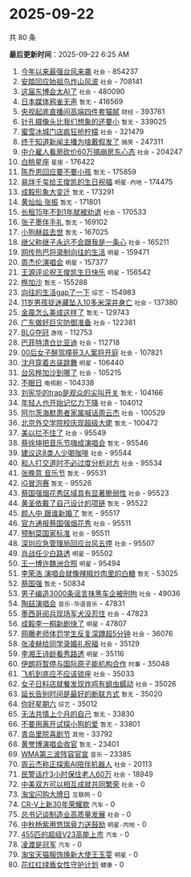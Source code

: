 # 2025-09-22

共 80 条


<!-- BEGIN -->

**最后更新时间**：2025-09-22 6:25 AM
1. [今年以来最强台风来袭](https://m.weibo.cn/search?containerid=100103type%3D1%26t%3D10%26q%3D%23%E4%BB%8A%E5%B9%B4%E4%BB%A5%E6%9D%A5%E6%9C%80%E5%BC%BA%E5%8F%B0%E9%A3%8E%E6%9D%A5%E8%A2%AD%23&stream_entry_id=31&isnewpage=1&extparam=seat%3D1%26dgr%3D0%26stream_entry_id%3D31%26pos%3D0%26band_rank%3D1%26flag%3D0%26filter_type%3Drealtimehot%26c_type%3D31%26realpos%3D1%26cate%3D5001%26lcate%3D5001%26q%3D%2523%25E4%25BB%258A%25E5%25B9%25B4%25E4%25BB%25A5%25E6%259D%25A5%25E6%259C%2580%25E5%25BC%25BA%25E5%258F%25B0%25E9%25A3%258E%25E6%259D%25A5%25E8%25A2%25AD%2523%26display_time%3D1758472251%26pre_seqid%3D175847225176302347264148) `社会` - 854237
2. [安踏回应始祖鸟炸山风波](https://m.weibo.cn/search?containerid=100103type%3D1%26t%3D10%26q%3D%23%E5%AE%89%E8%B8%8F%E5%9B%9E%E5%BA%94%E5%A7%8B%E7%A5%96%E9%B8%9F%E7%82%B8%E5%B1%B1%E9%A3%8E%E6%B3%A2%23&stream_entry_id=31&isnewpage=1&extparam=seat%3D1%26dgr%3D0%26stream_entry_id%3D31%26pos%3D1%26band_rank%3D2%26flag%3D2%26filter_type%3Drealtimehot%26c_type%3D31%26realpos%3D2%26cate%3D5001%26lcate%3D5001%26q%3D%2523%25E5%25AE%2589%25E8%25B8%258F%25E5%259B%259E%25E5%25BA%2594%25E5%25A7%258B%25E7%25A5%2596%25E9%25B8%259F%25E7%2582%25B8%25E5%25B1%25B1%25E9%25A3%258E%25E6%25B3%25A2%2523%26display_time%3D1758472251%26pre_seqid%3D175847225176302347264148) `社会` - 708141
3. [这届东博会太AI了](https://m.weibo.cn/search?containerid=100103type%3D1%26t%3D10%26q%3D%23%E8%BF%99%E5%B1%8A%E4%B8%9C%E5%8D%9A%E4%BC%9A%E5%A4%AAAI%E4%BA%86%23&stream_entry_id=31&isnewpage=1&extparam=seat%3D1%26dgr%3D0%26stream_entry_id%3D31%26pos%3D2%26band_rank%3D3%26flag%3D0%26filter_type%3Drealtimehot%26c_type%3D31%26realpos%3D3%26cate%3D5001%26lcate%3D5001%26q%3D%2523%25E8%25BF%2599%25E5%25B1%258A%25E4%25B8%259C%25E5%258D%259A%25E4%25BC%259A%25E5%25A4%25AAAI%25E4%25BA%2586%2523%26display_time%3D1758472251%26pre_seqid%3D175847225176302347264148) `社会` - 480090
4. [日本媒体鸦雀无声](https://m.weibo.cn/search?containerid=100103type%3D1%26t%3D10%26q%3D%E6%97%A5%E6%9C%AC%E5%AA%92%E4%BD%93%E9%B8%A6%E9%9B%80%E6%97%A0%E5%A3%B0&stream_entry_id=31&isnewpage=1&extparam=seat%3D1%26dgr%3D0%26stream_entry_id%3D31%26pos%3D4%26band_rank%3D4%26flag%3D0%26filter_type%3Drealtimehot%26c_type%3D31%26realpos%3D4%26cate%3D5001%26lcate%3D5001%26q%3D%25E6%2597%25A5%25E6%259C%25AC%25E5%25AA%2592%25E4%25BD%2593%25E9%25B8%25A6%25E9%259B%2580%25E6%2597%25A0%25E5%25A3%25B0%26display_time%3D1758472251%26pre_seqid%3D175847225176302347264148) `暂无` - 416569
5. [央视起底直播间高端四件套猫腻](https://m.weibo.cn/search?containerid=100103type%3D1%26t%3D10%26q%3D%23%E5%A4%AE%E8%A7%86%E8%B5%B7%E5%BA%95%E7%9B%B4%E6%92%AD%E9%97%B4%E9%AB%98%E7%AB%AF%E5%9B%9B%E4%BB%B6%E5%A5%97%E7%8C%AB%E8%85%BB%23&stream_entry_id=31&isnewpage=1&extparam=seat%3D1%26dgr%3D0%26stream_entry_id%3D31%26pos%3D5%26band_rank%3D5%26flag%3D1%26filter_type%3Drealtimehot%26c_type%3D31%26realpos%3D5%26cate%3D5001%26lcate%3D5001%26q%3D%2523%25E5%25A4%25AE%25E8%25A7%2586%25E8%25B5%25B7%25E5%25BA%2595%25E7%259B%25B4%25E6%2592%25AD%25E9%2597%25B4%25E9%25AB%2598%25E7%25AB%25AF%25E5%259B%259B%25E4%25BB%25B6%25E5%25A5%2597%25E7%258C%25AB%25E8%2585%25BB%2523%26display_time%3D1758472251%26pre_seqid%3D175847225176302347264148) `财经` - 393761
6. [针孔摄像头比我们想象的还要小](https://m.weibo.cn/search?containerid=100103type%3D1%26t%3D10%26q%3D%E9%92%88%E5%AD%94%E6%91%84%E5%83%8F%E5%A4%B4%E6%AF%94%E6%88%91%E4%BB%AC%E6%83%B3%E8%B1%A1%E7%9A%84%E8%BF%98%E8%A6%81%E5%B0%8F&stream_entry_id=31&isnewpage=1&extparam=seat%3D1%26dgr%3D0%26stream_entry_id%3D31%26pos%3D6%26band_rank%3D6%26flag%3D0%26filter_type%3Drealtimehot%26c_type%3D31%26realpos%3D6%26cate%3D5001%26lcate%3D5001%26q%3D%25E9%2592%2588%25E5%25AD%2594%25E6%2591%2584%25E5%2583%258F%25E5%25A4%25B4%25E6%25AF%2594%25E6%2588%2591%25E4%25BB%25AC%25E6%2583%25B3%25E8%25B1%25A1%25E7%259A%2584%25E8%25BF%2598%25E8%25A6%2581%25E5%25B0%258F%26display_time%3D1758472251%26pre_seqid%3D175847225176302347264148) `暂无` - 339025
7. [蜜雪冰城门店疯狂抢柠檬](https://m.weibo.cn/search?containerid=100103type%3D1%26t%3D10%26q%3D%23%E8%9C%9C%E9%9B%AA%E5%86%B0%E5%9F%8E%E9%97%A8%E5%BA%97%E7%96%AF%E7%8B%82%E6%8A%A2%E6%9F%A0%E6%AA%AC%23&stream_entry_id=31&isnewpage=1&extparam=seat%3D1%26dgr%3D0%26stream_entry_id%3D31%26pos%3D17%26band_rank%3D16%26flag%3D1%26filter_type%3Drealtimehot%26c_type%3D31%26realpos%3D16%26cate%3D5001%26lcate%3D5001%26q%3D%2523%25E8%259C%259C%25E9%259B%25AA%25E5%2586%25B0%25E5%259F%258E%25E9%2597%25A8%25E5%25BA%2597%25E7%2596%25AF%25E7%258B%2582%25E6%258A%25A2%25E6%259F%25A0%25E6%25AA%25AC%2523%26display_time%3D1758472251%26pre_seqid%3D175847225176302347264148) `社会` - 321479
8. [终于知道新闻主播为啥戴假发了](https://m.weibo.cn/search?containerid=100103type%3D1%26t%3D10%26q%3D%E7%BB%88%E4%BA%8E%E7%9F%A5%E9%81%93%E6%96%B0%E9%97%BB%E4%B8%BB%E6%92%AD%E4%B8%BA%E5%95%A5%E6%88%B4%E5%81%87%E5%8F%91%E4%BA%86&stream_entry_id=31&isnewpage=1&extparam=seat%3D1%26dgr%3D0%26stream_entry_id%3D31%26pos%3D8%26band_rank%3D7%26flag%3D0%26filter_type%3Drealtimehot%26c_type%3D31%26realpos%3D7%26cate%3D5001%26lcate%3D5001%26q%3D%25E7%25BB%2588%25E4%25BA%258E%25E7%259F%25A5%25E9%2581%2593%25E6%2596%25B0%25E9%2597%25BB%25E4%25B8%25BB%25E6%2592%25AD%25E4%25B8%25BA%25E5%2595%25A5%25E6%2588%25B4%25E5%2581%2587%25E5%258F%2591%25E4%25BA%2586%26display_time%3D1758472251%26pre_seqid%3D175847225176302347264148) `搞笑` - 247311
9. [中介雇人看房砍价60万搞崩房东心态](https://m.weibo.cn/search?containerid=100103type%3D1%26t%3D10%26q%3D%23%E4%B8%AD%E4%BB%8B%E9%9B%87%E4%BA%BA%E7%9C%8B%E6%88%BF%E7%A0%8D%E4%BB%B760%E4%B8%87%E6%90%9E%E5%B4%A9%E6%88%BF%E4%B8%9C%E5%BF%83%E6%80%81%23&stream_entry_id=31&isnewpage=1&extparam=seat%3D1%26dgr%3D0%26stream_entry_id%3D31%26pos%3D9%26band_rank%3D8%26flag%3D1%26filter_type%3Drealtimehot%26c_type%3D31%26realpos%3D8%26cate%3D5001%26lcate%3D5001%26q%3D%2523%25E4%25B8%25AD%25E4%25BB%258B%25E9%259B%2587%25E4%25BA%25BA%25E7%259C%258B%25E6%2588%25BF%25E7%25A0%258D%25E4%25BB%25B760%25E4%25B8%2587%25E6%2590%259E%25E5%25B4%25A9%25E6%2588%25BF%25E4%25B8%259C%25E5%25BF%2583%25E6%2580%2581%2523%26display_time%3D1758472251%26pre_seqid%3D175847225176302347264148) `社会` - 204247
10. [白桃星座](https://m.weibo.cn/search?containerid=100103type%3D1%26t%3D10%26q%3D%23%E7%99%BD%E6%A1%83%E6%98%9F%E5%BA%A7%23&stream_entry_id=31&isnewpage=1&extparam=seat%3D1%26dgr%3D0%26stream_entry_id%3D31%26pos%3D10%26band_rank%3D9%26flag%3D1%26filter_type%3Drealtimehot%26c_type%3D31%26realpos%3D9%26cate%3D5001%26lcate%3D5001%26q%3D%2523%25E7%2599%25BD%25E6%25A1%2583%25E6%2598%259F%25E5%25BA%25A7%2523%26display_time%3D1758472251%26pre_seqid%3D175847225176302347264148) `星座` - 176422
11. [陈乔恩回应要不要小孩](https://m.weibo.cn/search?containerid=100103type%3D1%26t%3D10%26q%3D%E9%99%88%E4%B9%94%E6%81%A9%E5%9B%9E%E5%BA%94%E8%A6%81%E4%B8%8D%E8%A6%81%E5%B0%8F%E5%AD%A9&stream_entry_id=31&isnewpage=1&extparam=seat%3D1%26dgr%3D0%26stream_entry_id%3D31%26pos%3D11%26band_rank%3D10%26flag%3D0%26filter_type%3Drealtimehot%26c_type%3D31%26realpos%3D10%26cate%3D5001%26lcate%3D5001%26q%3D%25E9%2599%2588%25E4%25B9%2594%25E6%2581%25A9%25E5%259B%259E%25E5%25BA%2594%25E8%25A6%2581%25E4%25B8%258D%25E8%25A6%2581%25E5%25B0%258F%25E5%25AD%25A9%26display_time%3D1758472251%26pre_seqid%3D175847225176302347264148) `暂无` - 175859
12. [易烊千玺给王俊凯的生日祝福](https://m.weibo.cn/search?containerid=100103type%3D1%26t%3D10%26q%3D%23%E6%98%93%E7%83%8A%E5%8D%83%E7%8E%BA%E7%BB%99%E7%8E%8B%E4%BF%8A%E5%87%AF%E7%9A%84%E7%94%9F%E6%97%A5%E7%A5%9D%E7%A6%8F%23&stream_entry_id=31&isnewpage=1&extparam=seat%3D1%26dgr%3D0%26stream_entry_id%3D31%26pos%3D12%26band_rank%3D11%26flag%3D1%26filter_type%3Drealtimehot%26c_type%3D31%26realpos%3D11%26cate%3D5001%26lcate%3D5001%26q%3D%2523%25E6%2598%2593%25E7%2583%258A%25E5%258D%2583%25E7%258E%25BA%25E7%25BB%2599%25E7%258E%258B%25E4%25BF%258A%25E5%2587%25AF%25E7%259A%2584%25E7%2594%259F%25E6%2597%25A5%25E7%25A5%259D%25E7%25A6%258F%2523%26display_time%3D1758472251%26pre_seqid%3D175847225176302347264148) `明星-内地` - 174475
13. [成毅形象大变迁](https://m.weibo.cn/search?containerid=100103type%3D1%26t%3D10%26q%3D%E6%88%90%E6%AF%85%E5%BD%A2%E8%B1%A1%E5%A4%A7%E5%8F%98%E8%BF%81&stream_entry_id=31&isnewpage=1&extparam=seat%3D1%26dgr%3D0%26stream_entry_id%3D31%26pos%3D13%26band_rank%3D12%26flag%3D2%26filter_type%3Drealtimehot%26c_type%3D31%26realpos%3D12%26cate%3D5001%26lcate%3D5001%26q%3D%25E6%2588%2590%25E6%25AF%2585%25E5%25BD%25A2%25E8%25B1%25A1%25E5%25A4%25A7%25E5%258F%2598%25E8%25BF%2581%26display_time%3D1758472251%26pre_seqid%3D175847225176302347264148) `暂无` - 173291
14. [黄灿灿 张振](https://m.weibo.cn/search?containerid=100103type%3D1%26t%3D10%26q%3D%E9%BB%84%E7%81%BF%E7%81%BF+%E5%BC%A0%E6%8C%AF&stream_entry_id=31&isnewpage=1&extparam=seat%3D1%26dgr%3D0%26stream_entry_id%3D31%26pos%3D14%26band_rank%3D13%26flag%3D2%26filter_type%3Drealtimehot%26c_type%3D31%26realpos%3D13%26cate%3D5001%26lcate%3D5001%26q%3D%25E9%25BB%2584%25E7%2581%25BF%25E7%2581%25BF%2520%25E5%25BC%25A0%25E6%258C%25AF%26display_time%3D1758472251%26pre_seqid%3D175847225176302347264148) `暂无` - 171801
15. [长租15年不到1年就被劝退](https://m.weibo.cn/search?containerid=100103type%3D1%26t%3D10%26q%3D%23%E9%95%BF%E7%A7%9F15%E5%B9%B4%E4%B8%8D%E5%88%B01%E5%B9%B4%E5%B0%B1%E8%A2%AB%E5%8A%9D%E9%80%80%23&stream_entry_id=31&isnewpage=1&extparam=seat%3D1%26dgr%3D0%26stream_entry_id%3D31%26pos%3D15%26band_rank%3D14%26flag%3D2%26filter_type%3Drealtimehot%26c_type%3D31%26realpos%3D14%26cate%3D5001%26lcate%3D5001%26q%3D%2523%25E9%2595%25BF%25E7%25A7%259F15%25E5%25B9%25B4%25E4%25B8%258D%25E5%2588%25B01%25E5%25B9%25B4%25E5%25B0%25B1%25E8%25A2%25AB%25E5%258A%259D%25E9%2580%2580%2523%26display_time%3D1758472251%26pre_seqid%3D175847225176302347264148) `社会` - 170533
16. [张子墨伴手礼](https://m.weibo.cn/search?containerid=100103type%3D1%26t%3D10%26q%3D%E5%BC%A0%E5%AD%90%E5%A2%A8%E4%BC%B4%E6%89%8B%E7%A4%BC&stream_entry_id=31&isnewpage=1&extparam=seat%3D1%26dgr%3D0%26stream_entry_id%3D31%26pos%3D16%26band_rank%3D15%26flag%3D1%26filter_type%3Drealtimehot%26c_type%3D31%26realpos%3D15%26cate%3D5001%26lcate%3D5001%26q%3D%25E5%25BC%25A0%25E5%25AD%2590%25E5%25A2%25A8%25E4%25BC%25B4%25E6%2589%258B%25E7%25A4%25BC%26display_time%3D1758472251%26pre_seqid%3D175847225176302347264148) `暂无` - 169102
17. [小狗赫兹去世](https://m.weibo.cn/search?containerid=100103type%3D1%26t%3D10%26q%3D%23%E5%B0%8F%E7%8B%97%E8%B5%AB%E5%85%B9%E5%8E%BB%E4%B8%96%23&stream_entry_id=31&isnewpage=1&extparam=seat%3D1%26dgr%3D0%26stream_entry_id%3D31%26pos%3D18%26band_rank%3D17%26flag%3D0%26filter_type%3Drealtimehot%26c_type%3D31%26realpos%3D17%26cate%3D5001%26lcate%3D5001%26q%3D%2523%25E5%25B0%258F%25E7%258B%2597%25E8%25B5%25AB%25E5%2585%25B9%25E5%258E%25BB%25E4%25B8%2596%2523%26display_time%3D1758472251%26pre_seqid%3D175847225176302347264148) `暂无` - 167025
18. [继父称继子永远不会跟我是一条心](https://m.weibo.cn/search?containerid=100103type%3D1%26t%3D10%26q%3D%23%E7%BB%A7%E7%88%B6%E7%A7%B0%E7%BB%A7%E5%AD%90%E6%B0%B8%E8%BF%9C%E4%B8%8D%E4%BC%9A%E8%B7%9F%E6%88%91%E6%98%AF%E4%B8%80%E6%9D%A1%E5%BF%83%23&stream_entry_id=31&isnewpage=1&extparam=seat%3D1%26dgr%3D0%26stream_entry_id%3D31%26pos%3D19%26band_rank%3D18%26flag%3D0%26filter_type%3Drealtimehot%26c_type%3D31%26realpos%3D18%26cate%3D5001%26lcate%3D5001%26q%3D%2523%25E7%25BB%25A7%25E7%2588%25B6%25E7%25A7%25B0%25E7%25BB%25A7%25E5%25AD%2590%25E6%25B0%25B8%25E8%25BF%259C%25E4%25B8%258D%25E4%25BC%259A%25E8%25B7%259F%25E6%2588%2591%25E6%2598%25AF%25E4%25B8%2580%25E6%259D%25A1%25E5%25BF%2583%2523%26display_time%3D1758472251%26pre_seqid%3D175847225176302347264148) `社会` - 165211
19. [网传热巴将录制向往的生活](https://m.weibo.cn/search?containerid=100103type%3D1%26t%3D10%26q%3D%23%E7%BD%91%E4%BC%A0%E7%83%AD%E5%B7%B4%E5%B0%86%E5%BD%95%E5%88%B6%E5%90%91%E5%BE%80%E7%9A%84%E7%94%9F%E6%B4%BB%23&stream_entry_id=31&isnewpage=1&extparam=seat%3D1%26dgr%3D0%26stream_entry_id%3D31%26pos%3D20%26band_rank%3D19%26flag%3D1%26filter_type%3Drealtimehot%26c_type%3D31%26realpos%3D19%26cate%3D5001%26lcate%3D5001%26q%3D%2523%25E7%25BD%2591%25E4%25BC%25A0%25E7%2583%25AD%25E5%25B7%25B4%25E5%25B0%2586%25E5%25BD%2595%25E5%2588%25B6%25E5%2590%2591%25E5%25BE%2580%25E7%259A%2584%25E7%2594%259F%25E6%25B4%25BB%2523%26display_time%3D1758472251%26pre_seqid%3D175847225176302347264148) `明星` - 159471
20. [周杰伦演唱会](https://m.weibo.cn/search?containerid=100103type%3D1%26t%3D10%26q%3D%E5%91%A8%E6%9D%B0%E4%BC%A6%E6%BC%94%E5%94%B1%E4%BC%9A&stream_entry_id=31&isnewpage=1&extparam=seat%3D1%26dgr%3D0%26stream_entry_id%3D31%26pos%3D21%26band_rank%3D20%26flag%3D1%26filter_type%3Drealtimehot%26c_type%3D31%26realpos%3D20%26cate%3D5001%26lcate%3D5001%26q%3D%25E5%2591%25A8%25E6%259D%25B0%25E4%25BC%25A6%25E6%25BC%2594%25E5%2594%25B1%25E4%25BC%259A%26display_time%3D1758472251%26pre_seqid%3D175847225176302347264148) `明星` - 157377
21. [王源评论祝王俊凯生日快乐](https://m.weibo.cn/search?containerid=100103type%3D1%26t%3D10%26q%3D%23%E7%8E%8B%E6%BA%90%E8%AF%84%E8%AE%BA%E7%A5%9D%E7%8E%8B%E4%BF%8A%E5%87%AF%E7%94%9F%E6%97%A5%E5%BF%AB%E4%B9%90%23&stream_entry_id=31&isnewpage=1&extparam=seat%3D1%26dgr%3D0%26stream_entry_id%3D31%26pos%3D22%26band_rank%3D21%26flag%3D0%26filter_type%3Drealtimehot%26c_type%3D31%26realpos%3D21%26cate%3D5001%26lcate%3D5001%26q%3D%2523%25E7%258E%258B%25E6%25BA%2590%25E8%25AF%2584%25E8%25AE%25BA%25E7%25A5%259D%25E7%258E%258B%25E4%25BF%258A%25E5%2587%25AF%25E7%2594%259F%25E6%2597%25A5%25E5%25BF%25AB%25E4%25B9%2590%2523%26display_time%3D1758472251%26pre_seqid%3D175847225176302347264148) `明星` - 156542
22. [桦加沙](https://m.weibo.cn/search?containerid=100103type%3D1%26t%3D10%26q%3D%E6%A1%A6%E5%8A%A0%E6%B2%99&stream_entry_id=31&isnewpage=1&extparam=seat%3D1%26dgr%3D0%26stream_entry_id%3D31%26pos%3D23%26band_rank%3D22%26flag%3D0%26filter_type%3Drealtimehot%26c_type%3D31%26realpos%3D22%26cate%3D5001%26lcate%3D5001%26q%3D%25E6%25A1%25A6%25E5%258A%25A0%25E6%25B2%2599%26display_time%3D1758472251%26pre_seqid%3D175847225176302347264148) `暂无` - 155288
23. [向往的生活gap了一下](https://m.weibo.cn/search?containerid=100103type%3D1%26t%3D10%26q%3D%23%E5%90%91%E5%BE%80%E7%9A%84%E7%94%9F%E6%B4%BBgap%E4%BA%86%E4%B8%80%E4%B8%8B%23&stream_entry_id=31&isnewpage=1&extparam=seat%3D1%26dgr%3D0%26stream_entry_id%3D31%26pos%3D50%26band_rank%3D49%26flag%3D1%26filter_type%3Drealtimehot%26c_type%3D31%26realpos%3D49%26cate%3D5001%26lcate%3D5001%26q%3D%2523%25E5%2590%2591%25E5%25BE%2580%25E7%259A%2584%25E7%2594%259F%25E6%25B4%25BBgap%25E4%25BA%2586%25E4%25B8%2580%25E4%25B8%258B%2523%26display_time%3D1758472251%26pre_seqid%3D175847225176302347264148) `综艺` - 154983
24. [11岁男孩捉迷藏坠入10多米深井身亡](https://m.weibo.cn/search?containerid=100103type%3D1%26t%3D10%26q%3D%2311%E5%B2%81%E7%94%B7%E5%AD%A9%E6%8D%89%E8%BF%B7%E8%97%8F%E5%9D%A0%E5%85%A510%E5%A4%9A%E7%B1%B3%E6%B7%B1%E4%BA%95%E8%BA%AB%E4%BA%A1%23&stream_entry_id=31&isnewpage=1&extparam=seat%3D1%26dgr%3D0%26stream_entry_id%3D31%26pos%3D24%26band_rank%3D23%26flag%3D1%26filter_type%3Drealtimehot%26c_type%3D31%26realpos%3D23%26cate%3D5001%26lcate%3D5001%26q%3D%252311%25E5%25B2%2581%25E7%2594%25B7%25E5%25AD%25A9%25E6%258D%2589%25E8%25BF%25B7%25E8%2597%258F%25E5%259D%25A0%25E5%2585%25A510%25E5%25A4%259A%25E7%25B1%25B3%25E6%25B7%25B1%25E4%25BA%2595%25E8%25BA%25AB%25E4%25BA%25A1%2523%26display_time%3D1758472251%26pre_seqid%3D175847225176302347264148) `社会` - 137380
25. [金晨怎么美成这样了](https://m.weibo.cn/search?containerid=100103type%3D1%26t%3D10%26q%3D%E9%87%91%E6%99%A8%E6%80%8E%E4%B9%88%E7%BE%8E%E6%88%90%E8%BF%99%E6%A0%B7%E4%BA%86&stream_entry_id=31&isnewpage=1&extparam=seat%3D1%26dgr%3D0%26stream_entry_id%3D31%26pos%3D25%26band_rank%3D24%26flag%3D0%26filter_type%3Drealtimehot%26c_type%3D31%26realpos%3D24%26cate%3D5001%26lcate%3D5001%26q%3D%25E9%2587%2591%25E6%2599%25A8%25E6%2580%258E%25E4%25B9%2588%25E7%25BE%258E%25E6%2588%2590%25E8%25BF%2599%25E6%25A0%25B7%25E4%25BA%2586%26display_time%3D1758472251%26pre_seqid%3D175847225176302347264148) `暂无` - 129743
26. [广东做好巨灾防御准备](https://m.weibo.cn/search?containerid=100103type%3D1%26t%3D10%26q%3D%23%E5%B9%BF%E4%B8%9C%E5%81%9A%E5%A5%BD%E5%B7%A8%E7%81%BE%E9%98%B2%E5%BE%A1%E5%87%86%E5%A4%87%23&stream_entry_id=31&isnewpage=1&extparam=seat%3D1%26dgr%3D0%26stream_entry_id%3D31%26pos%3D26%26band_rank%3D25%26flag%3D0%26filter_type%3Drealtimehot%26c_type%3D31%26realpos%3D25%26cate%3D5001%26lcate%3D5001%26q%3D%2523%25E5%25B9%25BF%25E4%25B8%259C%25E5%2581%259A%25E5%25A5%25BD%25E5%25B7%25A8%25E7%2581%25BE%25E9%2598%25B2%25E5%25BE%25A1%25E5%2587%2586%25E5%25A4%2587%2523%26display_time%3D1758472251%26pre_seqid%3D175847225176302347264148) `社会` - 122381
27. [BLG夺冠](https://m.weibo.cn/search?containerid=100103type%3D1%26t%3D10%26q%3DBLG%E5%A4%BA%E5%86%A0&stream_entry_id=31&isnewpage=1&extparam=seat%3D1%26dgr%3D0%26stream_entry_id%3D31%26pos%3D27%26band_rank%3D26%26flag%3D0%26filter_type%3Drealtimehot%26c_type%3D31%26realpos%3D26%26cate%3D5001%26lcate%3D5001%26q%3DBLG%25E5%25A4%25BA%25E5%2586%25A0%26display_time%3D1758472251%26pre_seqid%3D175847225176302347264148) `游戏` - 112753
28. [巴菲特清仓比亚迪](https://m.weibo.cn/search?containerid=100103type%3D1%26t%3D10%26q%3D%23%E5%B7%B4%E8%8F%B2%E7%89%B9%E6%B8%85%E4%BB%93%E6%AF%94%E4%BA%9A%E8%BF%AA%23&stream_entry_id=31&isnewpage=1&extparam=seat%3D1%26dgr%3D0%26stream_entry_id%3D31%26pos%3D32%26band_rank%3D31%26flag%3D1%26filter_type%3Drealtimehot%26c_type%3D31%26realpos%3D31%26cate%3D5001%26lcate%3D5001%26q%3D%2523%25E5%25B7%25B4%25E8%258F%25B2%25E7%2589%25B9%25E6%25B8%2585%25E4%25BB%2593%25E6%25AF%2594%25E4%25BA%259A%25E8%25BF%25AA%2523%26display_time%3D1758472251%26pre_seqid%3D175847225176302347264148) `社会` - 112718
29. [00后女子醉驾撞死3人案将开庭](https://m.weibo.cn/search?containerid=100103type%3D1%26t%3D10%26q%3D%2300%E5%90%8E%E5%A5%B3%E5%AD%90%E9%86%89%E9%A9%BE%E6%92%9E%E6%AD%BB3%E4%BA%BA%E6%A1%88%E5%B0%86%E5%BC%80%E5%BA%AD%23&stream_entry_id=31&isnewpage=1&extparam=seat%3D1%26dgr%3D0%26stream_entry_id%3D31%26pos%3D39%26band_rank%3D38%26flag%3D1%26filter_type%3Drealtimehot%26c_type%3D31%26realpos%3D38%26cate%3D5001%26lcate%3D5001%26q%3D%252300%25E5%2590%258E%25E5%25A5%25B3%25E5%25AD%2590%25E9%2586%2589%25E9%25A9%25BE%25E6%2592%259E%25E6%25AD%25BB3%25E4%25BA%25BA%25E6%25A1%2588%25E5%25B0%2586%25E5%25BC%2580%25E5%25BA%25AD%2523%26display_time%3D1758472251%26pre_seqid%3D175847225176302347264148) `社会` - 107821
30. [沈月穿着古装跳舞](https://m.weibo.cn/search?containerid=100103type%3D1%26t%3D10%26q%3D%23%E6%B2%88%E6%9C%88%E7%A9%BF%E7%9D%80%E5%8F%A4%E8%A3%85%E8%B7%B3%E8%88%9E%23&stream_entry_id=31&isnewpage=1&extparam=seat%3D1%26dgr%3D0%26stream_entry_id%3D31%26pos%3D28%26band_rank%3D27%26flag%3D1%26filter_type%3Drealtimehot%26c_type%3D31%26realpos%3D27%26cate%3D5001%26lcate%3D5001%26q%3D%2523%25E6%25B2%2588%25E6%259C%2588%25E7%25A9%25BF%25E7%259D%2580%25E5%258F%25A4%25E8%25A3%2585%25E8%25B7%25B3%25E8%2588%259E%2523%26display_time%3D1758472251%26pre_seqid%3D175847225176302347264148) `明星` - 106440
31. [台风桦加沙到哪了](https://m.weibo.cn/search?containerid=100103type%3D1%26t%3D10%26q%3D%23%E5%8F%B0%E9%A3%8E%E6%A1%A6%E5%8A%A0%E6%B2%99%E5%88%B0%E5%93%AA%E4%BA%86%23&stream_entry_id=31&isnewpage=1&extparam=seat%3D1%26dgr%3D0%26stream_entry_id%3D31%26pos%3D29%26band_rank%3D28%26flag%3D1%26filter_type%3Drealtimehot%26c_type%3D31%26realpos%3D28%26cate%3D5001%26lcate%3D5001%26q%3D%2523%25E5%258F%25B0%25E9%25A3%258E%25E6%25A1%25A6%25E5%258A%25A0%25E6%25B2%2599%25E5%2588%25B0%25E5%2593%25AA%25E4%25BA%2586%2523%26display_time%3D1758472251%26pre_seqid%3D175847225176302347264148) `社会` - 105215
32. [不眠日](https://m.weibo.cn/search?containerid=100103type%3D1%26t%3D10%26q%3D%E4%B8%8D%E7%9C%A0%E6%97%A5&stream_entry_id=31&isnewpage=1&extparam=seat%3D1%26dgr%3D0%26stream_entry_id%3D31%26pos%3D30%26band_rank%3D29%26flag%3D0%26filter_type%3Drealtimehot%26c_type%3D31%26realpos%3D29%26cate%3D5001%26lcate%3D5001%26q%3D%25E4%25B8%258D%25E7%259C%25A0%25E6%2597%25A5%26display_time%3D1758472251%26pre_seqid%3D175847225176302347264148) `电视剧` - 104338
33. [刘宪华的trap是观众的尖叫开关](https://m.weibo.cn/search?containerid=100103type%3D1%26t%3D10%26q%3D%E5%88%98%E5%AE%AA%E5%8D%8E%E7%9A%84trap%E6%98%AF%E8%A7%82%E4%BC%97%E7%9A%84%E5%B0%96%E5%8F%AB%E5%BC%80%E5%85%B3&stream_entry_id=31&isnewpage=1&extparam=seat%3D1%26dgr%3D0%26stream_entry_id%3D31%26pos%3D31%26band_rank%3D30%26flag%3D1%26filter_type%3Drealtimehot%26c_type%3D31%26realpos%3D30%26cate%3D5001%26lcate%3D5001%26q%3D%25E5%2588%2598%25E5%25AE%25AA%25E5%258D%258E%25E7%259A%2584trap%25E6%2598%25AF%25E8%25A7%2582%25E4%25BC%2597%25E7%259A%2584%25E5%25B0%2596%25E5%258F%25AB%25E5%25BC%2580%25E5%2585%25B3%26display_time%3D1758472251%26pre_seqid%3D175847225176302347264148) `暂无` - 104166
34. [年轻人也开始记忆力下降](https://m.weibo.cn/search?containerid=100103type%3D1%26t%3D10%26q%3D%23%E5%B9%B4%E8%BD%BB%E4%BA%BA%E4%B9%9F%E5%BC%80%E5%A7%8B%E8%AE%B0%E5%BF%86%E5%8A%9B%E4%B8%8B%E9%99%8D%23&stream_entry_id=31&isnewpage=1&extparam=seat%3D1%26dgr%3D0%26stream_entry_id%3D31%26pos%3D33%26band_rank%3D32%26flag%3D1%26filter_type%3Drealtimehot%26c_type%3D31%26realpos%3D32%26cate%3D5001%26lcate%3D5001%26q%3D%2523%25E5%25B9%25B4%25E8%25BD%25BB%25E4%25BA%25BA%25E4%25B9%259F%25E5%25BC%2580%25E5%25A7%258B%25E8%25AE%25B0%25E5%25BF%2586%25E5%258A%259B%25E4%25B8%258B%25E9%2599%258D%2523%26display_time%3D1758472251%26pre_seqid%3D175847225176302347264148) `社会` - 104012
35. [阿尔茨海默患者家属喊话周云杰](https://m.weibo.cn/search?containerid=100103type%3D1%26t%3D10%26q%3D%23%E9%98%BF%E5%B0%94%E8%8C%A8%E6%B5%B7%E9%BB%98%E6%82%A3%E8%80%85%E5%AE%B6%E5%B1%9E%E5%96%8A%E8%AF%9D%E5%91%A8%E4%BA%91%E6%9D%B0%23&stream_entry_id=31&isnewpage=1&extparam=seat%3D1%26dgr%3D0%26stream_entry_id%3D31%26pos%3D34%26band_rank%3D33%26flag%3D0%26filter_type%3Drealtimehot%26c_type%3D31%26realpos%3D33%26cate%3D5001%26lcate%3D5001%26q%3D%2523%25E9%2598%25BF%25E5%25B0%2594%25E8%258C%25A8%25E6%25B5%25B7%25E9%25BB%2598%25E6%2582%25A3%25E8%2580%2585%25E5%25AE%25B6%25E5%25B1%259E%25E5%2596%258A%25E8%25AF%259D%25E5%2591%25A8%25E4%25BA%2591%25E6%259D%25B0%2523%26display_time%3D1758472251%26pre_seqid%3D175847225176302347264148) `社会` - 100529
36. [北京外交学院校庆现超级大佬](https://m.weibo.cn/search?containerid=100103type%3D1%26t%3D10%26q%3D%E5%8C%97%E4%BA%AC%E5%A4%96%E4%BA%A4%E5%AD%A6%E9%99%A2%E6%A0%A1%E5%BA%86%E7%8E%B0%E8%B6%85%E7%BA%A7%E5%A4%A7%E4%BD%AC&stream_entry_id=31&isnewpage=1&extparam=seat%3D1%26dgr%3D0%26stream_entry_id%3D31%26pos%3D35%26band_rank%3D34%26flag%3D1%26filter_type%3Drealtimehot%26c_type%3D31%26realpos%3D34%26cate%3D5001%26lcate%3D5001%26q%3D%25E5%258C%2597%25E4%25BA%25AC%25E5%25A4%2596%25E4%25BA%25A4%25E5%25AD%25A6%25E9%2599%25A2%25E6%25A0%25A1%25E5%25BA%2586%25E7%258E%25B0%25E8%25B6%2585%25E7%25BA%25A7%25E5%25A4%25A7%25E4%25BD%25AC%26display_time%3D1758472251%26pre_seqid%3D175847225176302347264148) `暂无` - 100472
37. [美以拦不住了](https://m.weibo.cn/search?containerid=100103type%3D1%26t%3D10%26q%3D%23%E7%BE%8E%E4%BB%A5%E6%8B%A6%E4%B8%8D%E4%BD%8F%E4%BA%86%23&stream_entry_id=31&isnewpage=1&extparam=seat%3D1%26dgr%3D0%26stream_entry_id%3D31%26pos%3D36%26band_rank%3D35%26flag%3D1%26filter_type%3Drealtimehot%26c_type%3D31%26realpos%3D35%26cate%3D5001%26lcate%3D5001%26q%3D%2523%25E7%25BE%258E%25E4%25BB%25A5%25E6%258B%25A6%25E4%25B8%258D%25E4%25BD%258F%25E4%25BA%2586%2523%26display_time%3D1758472251%26pre_seqid%3D175847225176302347264148) `社会` - 95549
38. [蔡徐坤把音乐节嗨成演唱会](https://m.weibo.cn/search?containerid=100103type%3D1%26t%3D10%26q%3D%E8%94%A1%E5%BE%90%E5%9D%A4%E6%8A%8A%E9%9F%B3%E4%B9%90%E8%8A%82%E5%97%A8%E6%88%90%E6%BC%94%E5%94%B1%E4%BC%9A&stream_entry_id=31&isnewpage=1&extparam=seat%3D1%26dgr%3D0%26stream_entry_id%3D31%26pos%3D37%26band_rank%3D36%26flag%3D1%26filter_type%3Drealtimehot%26c_type%3D31%26realpos%3D36%26cate%3D5001%26lcate%3D5001%26q%3D%25E8%2594%25A1%25E5%25BE%2590%25E5%259D%25A4%25E6%258A%258A%25E9%259F%25B3%25E4%25B9%2590%25E8%258A%2582%25E5%2597%25A8%25E6%2588%2590%25E6%25BC%2594%25E5%2594%25B1%25E4%25BC%259A%26display_time%3D1758472251%26pre_seqid%3D175847225176302347264148) `暂无` - 95546
39. [建议这8类人少喝咖啡](https://m.weibo.cn/search?containerid=100103type%3D1%26t%3D10%26q%3D%23%E5%BB%BA%E8%AE%AE%E8%BF%998%E7%B1%BB%E4%BA%BA%E5%B0%91%E5%96%9D%E5%92%96%E5%95%A1%23&stream_entry_id=31&isnewpage=1&extparam=seat%3D1%26dgr%3D0%26stream_entry_id%3D31%26pos%3D38%26band_rank%3D37%26flag%3D0%26filter_type%3Drealtimehot%26c_type%3D31%26realpos%3D37%26cate%3D5001%26lcate%3D5001%26q%3D%2523%25E5%25BB%25BA%25E8%25AE%25AE%25E8%25BF%25998%25E7%25B1%25BB%25E4%25BA%25BA%25E5%25B0%2591%25E5%2596%259D%25E5%2592%2596%25E5%2595%25A1%2523%26display_time%3D1758472251%26pre_seqid%3D175847225176302347264148) `社会` - 95544
40. [和人打交道时不必过度分析对方](https://m.weibo.cn/search?containerid=100103type%3D1%26t%3D10%26q%3D%23%E5%92%8C%E4%BA%BA%E6%89%93%E4%BA%A4%E9%81%93%E6%97%B6%E4%B8%8D%E5%BF%85%E8%BF%87%E5%BA%A6%E5%88%86%E6%9E%90%E5%AF%B9%E6%96%B9%23&stream_entry_id=31&isnewpage=1&extparam=seat%3D1%26dgr%3D0%26stream_entry_id%3D31%26pos%3D40%26band_rank%3D39%26flag%3D1%26filter_type%3Drealtimehot%26c_type%3D31%26realpos%3D39%26cate%3D5001%26lcate%3D5001%26q%3D%2523%25E5%2592%258C%25E4%25BA%25BA%25E6%2589%2593%25E4%25BA%25A4%25E9%2581%2593%25E6%2597%25B6%25E4%25B8%258D%25E5%25BF%2585%25E8%25BF%2587%25E5%25BA%25A6%25E5%2588%2586%25E6%259E%2590%25E5%25AF%25B9%25E6%2596%25B9%2523%26display_time%3D1758472251%26pre_seqid%3D175847225176302347264148) `社会` - 95534
41. [张晚意 音乐节](https://m.weibo.cn/search?containerid=100103type%3D1%26t%3D10%26q%3D%E5%BC%A0%E6%99%9A%E6%84%8F+%E9%9F%B3%E4%B9%90%E8%8A%82&stream_entry_id=31&isnewpage=1&extparam=seat%3D1%26dgr%3D0%26stream_entry_id%3D31%26pos%3D41%26band_rank%3D40%26flag%3D0%26filter_type%3Drealtimehot%26c_type%3D31%26realpos%3D40%26cate%3D5001%26lcate%3D5001%26q%3D%25E5%25BC%25A0%25E6%2599%259A%25E6%2584%258F%2520%25E9%259F%25B3%25E4%25B9%2590%25E8%258A%2582%26display_time%3D1758472251%26pre_seqid%3D175847225176302347264148) `暂无` - 95531
42. [iG冒泡赛](https://m.weibo.cn/search?containerid=100103type%3D1%26t%3D10%26q%3DiG%E5%86%92%E6%B3%A1%E8%B5%9B&stream_entry_id=31&isnewpage=1&extparam=seat%3D1%26dgr%3D0%26stream_entry_id%3D31%26pos%3D42%26band_rank%3D41%26flag%3D0%26filter_type%3Drealtimehot%26c_type%3D31%26realpos%3D41%26cate%3D5001%26lcate%3D5001%26q%3DiG%25E5%2586%2592%25E6%25B3%25A1%25E8%25B5%259B%26display_time%3D1758472251%26pre_seqid%3D175847225176302347264148) `暂无` - 95526
43. [蔡国强烟花秀区域具有显著脆弱性](https://m.weibo.cn/search?containerid=100103type%3D1%26t%3D10%26q%3D%23%E8%94%A1%E5%9B%BD%E5%BC%BA%E7%83%9F%E8%8A%B1%E7%A7%80%E5%8C%BA%E5%9F%9F%E5%85%B7%E6%9C%89%E6%98%BE%E8%91%97%E8%84%86%E5%BC%B1%E6%80%A7%23&stream_entry_id=31&isnewpage=1&extparam=seat%3D1%26dgr%3D0%26stream_entry_id%3D31%26pos%3D43%26band_rank%3D42%26flag%3D0%26filter_type%3Drealtimehot%26c_type%3D31%26realpos%3D42%26cate%3D5001%26lcate%3D5001%26q%3D%2523%25E8%2594%25A1%25E5%259B%25BD%25E5%25BC%25BA%25E7%2583%259F%25E8%258A%25B1%25E7%25A7%2580%25E5%258C%25BA%25E5%259F%259F%25E5%2585%25B7%25E6%259C%2589%25E6%2598%25BE%25E8%2591%2597%25E8%2584%2586%25E5%25BC%25B1%25E6%2580%25A7%2523%26display_time%3D1758472251%26pre_seqid%3D175847225176302347264148) `社会` - 95523
44. [黄圣依戴了自己设计的项链](https://m.weibo.cn/search?containerid=100103type%3D1%26t%3D10%26q%3D%E9%BB%84%E5%9C%A3%E4%BE%9D%E6%88%B4%E4%BA%86%E8%87%AA%E5%B7%B1%E8%AE%BE%E8%AE%A1%E7%9A%84%E9%A1%B9%E9%93%BE&stream_entry_id=31&isnewpage=1&extparam=seat%3D1%26dgr%3D0%26stream_entry_id%3D31%26pos%3D44%26band_rank%3D43%26flag%3D0%26filter_type%3Drealtimehot%26c_type%3D31%26realpos%3D43%26cate%3D5001%26lcate%3D5001%26q%3D%25E9%25BB%2584%25E5%259C%25A3%25E4%25BE%259D%25E6%2588%25B4%25E4%25BA%2586%25E8%2587%25AA%25E5%25B7%25B1%25E8%25AE%25BE%25E8%25AE%25A1%25E7%259A%2584%25E9%25A1%25B9%25E9%2593%25BE%26display_time%3D1758472251%26pre_seqid%3D175847225176302347264148) `暂无` - 95522
45. [颜人中 跟谁新婚了](https://m.weibo.cn/search?containerid=100103type%3D1%26t%3D10%26q%3D%E9%A2%9C%E4%BA%BA%E4%B8%AD+%E8%B7%9F%E8%B0%81%E6%96%B0%E5%A9%9A%E4%BA%86&stream_entry_id=31&isnewpage=1&extparam=seat%3D1%26dgr%3D0%26stream_entry_id%3D31%26pos%3D45%26band_rank%3D44%26flag%3D0%26filter_type%3Drealtimehot%26c_type%3D31%26realpos%3D44%26cate%3D5001%26lcate%3D5001%26q%3D%25E9%25A2%259C%25E4%25BA%25BA%25E4%25B8%25AD%2520%25E8%25B7%259F%25E8%25B0%2581%25E6%2596%25B0%25E5%25A9%259A%25E4%25BA%2586%26display_time%3D1758472251%26pre_seqid%3D175847225176302347264148) `暂无` - 95517
46. [官方通报蔡国强烟花秀](https://m.weibo.cn/search?containerid=100103type%3D1%26t%3D10%26q%3D%23%E5%AE%98%E6%96%B9%E9%80%9A%E6%8A%A5%E8%94%A1%E5%9B%BD%E5%BC%BA%E7%83%9F%E8%8A%B1%E7%A7%80%23&stream_entry_id=31&isnewpage=1&extparam=seat%3D1%26dgr%3D0%26stream_entry_id%3D31%26pos%3D46%26band_rank%3D45%26flag%3D0%26filter_type%3Drealtimehot%26c_type%3D31%26realpos%3D45%26cate%3D5001%26lcate%3D5001%26q%3D%2523%25E5%25AE%2598%25E6%2596%25B9%25E9%2580%259A%25E6%258A%25A5%25E8%2594%25A1%25E5%259B%25BD%25E5%25BC%25BA%25E7%2583%259F%25E8%258A%25B1%25E7%25A7%2580%2523%26display_time%3D1758472251%26pre_seqid%3D175847225176302347264148) `社会` - 95511
47. [预制菜国家标准](https://m.weibo.cn/search?containerid=100103type%3D1%26t%3D10%26q%3D%23%E9%A2%84%E5%88%B6%E8%8F%9C%E5%9B%BD%E5%AE%B6%E6%A0%87%E5%87%86%23&stream_entry_id=31&isnewpage=1&extparam=seat%3D1%26dgr%3D0%26stream_entry_id%3D31%26pos%3D47%26band_rank%3D46%26flag%3D0%26filter_type%3Drealtimehot%26c_type%3D31%26realpos%3D46%26cate%3D5001%26lcate%3D5001%26q%3D%2523%25E9%25A2%2584%25E5%2588%25B6%25E8%258F%259C%25E5%259B%25BD%25E5%25AE%25B6%25E6%25A0%2587%25E5%2587%2586%2523%26display_time%3D1758472251%26pre_seqid%3D175847225176302347264148) `社会` - 95511
48. [深圳应急管理局回应台风五停](https://m.weibo.cn/search?containerid=100103type%3D1%26t%3D10%26q%3D%23%E6%B7%B1%E5%9C%B3%E5%BA%94%E6%80%A5%E7%AE%A1%E7%90%86%E5%B1%80%E5%9B%9E%E5%BA%94%E5%8F%B0%E9%A3%8E%E4%BA%94%E5%81%9C%23&stream_entry_id=31&isnewpage=1&extparam=seat%3D1%26dgr%3D0%26stream_entry_id%3D31%26pos%3D48%26band_rank%3D47%26flag%3D0%26filter_type%3Drealtimehot%26c_type%3D31%26realpos%3D47%26cate%3D5001%26lcate%3D5001%26q%3D%2523%25E6%25B7%25B1%25E5%259C%25B3%25E5%25BA%2594%25E6%2580%25A5%25E7%25AE%25A1%25E7%2590%2586%25E5%25B1%2580%25E5%259B%259E%25E5%25BA%2594%25E5%258F%25B0%25E9%25A3%258E%25E4%25BA%2594%25E5%2581%259C%2523%26display_time%3D1758472251%26pre_seqid%3D175847225176302347264148) `社会` - 95507
49. [肖战任少白路透](https://m.weibo.cn/search?containerid=100103type%3D1%26t%3D10%26q%3D%E8%82%96%E6%88%98%E4%BB%BB%E5%B0%91%E7%99%BD%E8%B7%AF%E9%80%8F&stream_entry_id=31&isnewpage=1&extparam=seat%3D1%26dgr%3D0%26stream_entry_id%3D31%26pos%3D49%26band_rank%3D48%26flag%3D0%26filter_type%3Drealtimehot%26c_type%3D31%26realpos%3D48%26cate%3D5001%26lcate%3D5001%26q%3D%25E8%2582%2596%25E6%2588%2598%25E4%25BB%25BB%25E5%25B0%2591%25E7%2599%25BD%25E8%25B7%25AF%25E9%2580%258F%26display_time%3D1758472251%26pre_seqid%3D175847225176302347264148) `明星` - 95502
50. [王一博许魏洲合照](https://m.weibo.cn/search?containerid=100103type%3D1%26t%3D10%26q%3D%23%E7%8E%8B%E4%B8%80%E5%8D%9A%E8%AE%B8%E9%AD%8F%E6%B4%B2%E5%90%88%E7%85%A7%23&stream_entry_id=31&isnewpage=1&extparam=seat%3D1%26dgr%3D0%26stream_entry_id%3D31%26pos%3D51%26band_rank%3D50%26flag%3D0%26filter_type%3Drealtimehot%26c_type%3D31%26realpos%3D50%26cate%3D5001%26lcate%3D5001%26q%3D%2523%25E7%258E%258B%25E4%25B8%2580%25E5%258D%259A%25E8%25AE%25B8%25E9%25AD%258F%25E6%25B4%25B2%25E5%2590%2588%25E7%2585%25A7%2523%26display_time%3D1758472251%26pre_seqid%3D175847225176302347264148) `明星` - 95494
51. [李荣浩 演唱会就像辣椒炒肉里的白糖](https://m.weibo.cn/search?containerid=100103type%3D1%26t%3D10%26q%3D%E6%9D%8E%E8%8D%A3%E6%B5%A9+%E6%BC%94%E5%94%B1%E4%BC%9A%E5%B0%B1%E5%83%8F%E8%BE%A3%E6%A4%92%E7%82%92%E8%82%89%E9%87%8C%E7%9A%84%E7%99%BD%E7%B3%96&stream_entry_id=31&isnewpage=1&extparam=seat%3D1%26flag%3D1%26filter_type%3Drealtimehot%26c_type%3D31%26lcate%3D5001%26pos%3D35%26q%3D%25E6%259D%258E%25E8%258D%25A3%25E6%25B5%25A9%2520%25E6%25BC%2594%25E5%2594%25B1%25E4%25BC%259A%25E5%25B0%25B1%25E5%2583%258F%25E8%25BE%25A3%25E6%25A4%2592%25E7%2582%2592%25E8%2582%2589%25E9%2587%258C%25E7%259A%2584%25E7%2599%25BD%25E7%25B3%2596%26dgr%3D0%26band_rank%3D35%26realpos%3D35%26stream_entry_id%3D31%26cate%3D5001%26display_time%3D1758475344%26pre_seqid%3D175847534424202349456122) `暂无` - 53025
52. [蔡国强](https://m.weibo.cn/search?containerid=100103type%3D1%26t%3D10%26q%3D%E8%94%A1%E5%9B%BD%E5%BC%BA&stream_entry_id=31&isnewpage=1&extparam=seat%3D1%26flag%3D0%26filter_type%3Drealtimehot%26c_type%3D31%26lcate%3D5001%26pos%3D37%26q%3D%25E8%2594%25A1%25E5%259B%25BD%25E5%25BC%25BA%26dgr%3D0%26band_rank%3D37%26realpos%3D37%26stream_entry_id%3D31%26cate%3D5001%26display_time%3D1758475344%26pre_seqid%3D175847534424202349456122) `暂无` - 50834
53. [男子编造3000条谣言抹黑车企被刑拘](https://m.weibo.cn/search?containerid=100103type%3D1%26t%3D10%26q%3D%23%E7%94%B7%E5%AD%90%E7%BC%96%E9%80%A03000%E6%9D%A1%E8%B0%A3%E8%A8%80%E6%8A%B9%E9%BB%91%E8%BD%A6%E4%BC%81%E8%A2%AB%E5%88%91%E6%8B%98%23&stream_entry_id=31&isnewpage=1&extparam=seat%3D1%26flag%3D0%26filter_type%3Drealtimehot%26c_type%3D31%26lcate%3D5001%26pos%3D38%26q%3D%2523%25E7%2594%25B7%25E5%25AD%2590%25E7%25BC%2596%25E9%2580%25A03000%25E6%259D%25A1%25E8%25B0%25A3%25E8%25A8%2580%25E6%258A%25B9%25E9%25BB%2591%25E8%25BD%25A6%25E4%25BC%2581%25E8%25A2%25AB%25E5%2588%2591%25E6%258B%2598%2523%26dgr%3D0%26band_rank%3D38%26realpos%3D38%26stream_entry_id%3D31%26cate%3D5001%26display_time%3D1758475344%26pre_seqid%3D175847534424202349456122) `社会` - 49036
54. [陶喆演唱会](https://m.weibo.cn/search?containerid=100103type%3D1%26t%3D10%26q%3D%E9%99%B6%E5%96%86%E6%BC%94%E5%94%B1%E4%BC%9A&stream_entry_id=31&isnewpage=1&extparam=seat%3D1%26flag%3D1%26filter_type%3Drealtimehot%26c_type%3D31%26lcate%3D5001%26pos%3D39%26q%3D%25E9%2599%25B6%25E5%2596%2586%25E6%25BC%2594%25E5%2594%25B1%25E4%25BC%259A%26dgr%3D0%26band_rank%3D39%26realpos%3D39%26stream_entry_id%3D31%26cate%3D5001%26display_time%3D1758475344%26pre_seqid%3D175847534424202349456122) `音乐-华语音乐` - 47831
55. [墨西哥阅兵现场军犬没忍住](https://m.weibo.cn/search?containerid=100103type%3D1%26t%3D10%26q%3D%23%E5%A2%A8%E8%A5%BF%E5%93%A5%E9%98%85%E5%85%B5%E7%8E%B0%E5%9C%BA%E5%86%9B%E7%8A%AC%E6%B2%A1%E5%BF%8D%E4%BD%8F%23&stream_entry_id=31&isnewpage=1&extparam=seat%3D1%26flag%3D0%26filter_type%3Drealtimehot%26c_type%3D31%26lcate%3D5001%26pos%3D42%26q%3D%2523%25E5%25A2%25A8%25E8%25A5%25BF%25E5%2593%25A5%25E9%2598%2585%25E5%2585%25B5%25E7%258E%25B0%25E5%259C%25BA%25E5%2586%259B%25E7%258A%25AC%25E6%25B2%25A1%25E5%25BF%258D%25E4%25BD%258F%2523%26dgr%3D0%26band_rank%3D42%26realpos%3D42%26stream_entry_id%3D31%26cate%3D5001%26display_time%3D1758475344%26pre_seqid%3D175847534424202349456122) `社会` - 47823
56. [成毅李一桐新剧快了](https://m.weibo.cn/search?containerid=100103type%3D1%26t%3D10%26q%3D%23%E6%88%90%E6%AF%85%E6%9D%8E%E4%B8%80%E6%A1%90%E6%96%B0%E5%89%A7%E5%BF%AB%E4%BA%86%23&stream_entry_id=31&isnewpage=1&extparam=seat%3D1%26flag%3D0%26filter_type%3Drealtimehot%26c_type%3D31%26lcate%3D5001%26pos%3D46%26q%3D%2523%25E6%2588%2590%25E6%25AF%2585%25E6%259D%258E%25E4%25B8%2580%25E6%25A1%2590%25E6%2596%25B0%25E5%2589%25A7%25E5%25BF%25AB%25E4%25BA%2586%2523%26dgr%3D0%26band_rank%3D46%26realpos%3D46%26stream_entry_id%3D31%26cate%3D5001%26display_time%3D1758475344%26pre_seqid%3D175847534424202349456122) `明星` - 47807
57. [网曝老师体罚学生反复深蹲超5分钟](https://m.weibo.cn/search?containerid=100103type%3D1%26t%3D10%26q%3D%23%E7%BD%91%E6%9B%9D%E8%80%81%E5%B8%88%E4%BD%93%E7%BD%9A%E5%AD%A6%E7%94%9F%E5%8F%8D%E5%A4%8D%E6%B7%B1%E8%B9%B2%E8%B6%855%E5%88%86%E9%92%9F%23&stream_entry_id=31&isnewpage=1&extparam=seat%3D1%26cate%3D5001%26stream_entry_id%3D31%26band_rank%3D50%26dgr%3D0%26flag%3D1%26realpos%3D50%26lcate%3D5001%26filter_type%3Drealtimehot%26pos%3D49%26c_type%3D31%26q%3D%2523%25E7%25BD%2591%25E6%259B%259D%25E8%2580%2581%25E5%25B8%2588%25E4%25BD%2593%25E7%25BD%259A%25E5%25AD%25A6%25E7%2594%259F%25E5%258F%258D%25E5%25A4%258D%25E6%25B7%25B1%25E8%25B9%25B2%25E8%25B6%25855%25E5%2588%2586%25E9%2592%259F%2523%26display_time%3D1758489816%26pre_seqid%3D175848981621602345114106) `社会` - 36076
58. [张凌赫给同学录婚礼祝福](https://m.weibo.cn/search?containerid=100103type%3D1%26t%3D10%26q%3D%23%E5%BC%A0%E5%87%8C%E8%B5%AB%E7%BB%99%E5%90%8C%E5%AD%A6%E5%BD%95%E5%A9%9A%E7%A4%BC%E7%A5%9D%E7%A6%8F%23&stream_entry_id=31&isnewpage=1&extparam=seat%3D1%26flag%3D1%26realpos%3D32%26band_rank%3D32%26stream_entry_id%3D31%26pos%3D33%26dgr%3D0%26filter_type%3Drealtimehot%26lcate%3D5001%26c_type%3D31%26q%3D%2523%25E5%25BC%25A0%25E5%2587%258C%25E8%25B5%25AB%25E7%25BB%2599%25E5%2590%258C%25E5%25AD%25A6%25E5%25BD%2595%25E5%25A9%259A%25E7%25A4%25BC%25E7%25A5%259D%25E7%25A6%258F%2523%26cate%3D5001%26display_time%3D1758479732%26pre_seqid%3D175847973257202356450122) `社会` - 35129
59. [李湘王诗龄看秀路透](https://m.weibo.cn/search?containerid=100103type%3D1%26t%3D10%26q%3D%23%E6%9D%8E%E6%B9%98%E7%8E%8B%E8%AF%97%E9%BE%84%E7%9C%8B%E7%A7%80%E8%B7%AF%E9%80%8F%23&stream_entry_id=31&isnewpage=1&extparam=seat%3D1%26realpos%3D28%26filter_type%3Drealtimehot%26c_type%3D31%26flag%3D1%26cate%3D5001%26stream_entry_id%3D31%26band_rank%3D28%26dgr%3D0%26lcate%3D5001%26pos%3D28%26q%3D%2523%25E6%259D%258E%25E6%25B9%2598%25E7%258E%258B%25E8%25AF%2597%25E9%25BE%2584%25E7%259C%258B%25E7%25A7%2580%25E8%25B7%25AF%25E9%2580%258F%2523%26display_time%3D1758493528%26pre_seqid%3D17584935287660234839208) `明星` - 35116
60. [伊朗将暂停与国际原子能机构合作](https://m.weibo.cn/search?containerid=100103type%3D1%26t%3D10%26q%3D%23%E4%BC%8A%E6%9C%97%E5%B0%86%E6%9A%82%E5%81%9C%E4%B8%8E%E5%9B%BD%E9%99%85%E5%8E%9F%E5%AD%90%E8%83%BD%E6%9C%BA%E6%9E%84%E5%90%88%E4%BD%9C%23&stream_entry_id=31&isnewpage=1&extparam=seat%3D1%26lcate%3D5001%26filter_type%3Drealtimehot%26q%3D%2523%25E4%25BC%258A%25E6%259C%2597%25E5%25B0%2586%25E6%259A%2582%25E5%2581%259C%25E4%25B8%258E%25E5%259B%25BD%25E9%2599%2585%25E5%258E%259F%25E5%25AD%2590%25E8%2583%25BD%25E6%259C%25BA%25E6%259E%2584%25E5%2590%2588%25E4%25BD%259C%2523%26band_rank%3D39%26dgr%3D0%26cate%3D5001%26realpos%3D39%26c_type%3D31%26stream_entry_id%3D31%26pos%3D40%26flag%3D1%26display_time%3D1758486514%26pre_seqid%3D175848651454302355342129) `时事` - 35048
61. [飞机到底应不应该锁座](https://m.weibo.cn/search?containerid=100103type%3D1%26t%3D10%26q%3D%23%E9%A3%9E%E6%9C%BA%E5%88%B0%E5%BA%95%E5%BA%94%E4%B8%8D%E5%BA%94%E8%AF%A5%E9%94%81%E5%BA%A7%23&stream_entry_id=31&isnewpage=1&extparam=seat%3D1%26band_rank%3D36%26flag%3D1%26filter_type%3Drealtimehot%26c_type%3D31%26pos%3D37%26cate%3D5001%26dgr%3D0%26q%3D%2523%25E9%25A3%259E%25E6%259C%25BA%25E5%2588%25B0%25E5%25BA%2595%25E5%25BA%2594%25E4%25B8%258D%25E5%25BA%2594%25E8%25AF%25A5%25E9%2594%2581%25E5%25BA%25A7%2523%26stream_entry_id%3D31%26realpos%3D36%26lcate%3D5001%26display_time%3D1758482463%26pre_seqid%3D175848246352002349455114) `社会` - 35033
62. [女子日料店就餐发现炸鸡有蛆虫蠕动](https://m.weibo.cn/search?containerid=100103type%3D1%26t%3D10%26q%3D%23%E5%A5%B3%E5%AD%90%E6%97%A5%E6%96%99%E5%BA%97%E5%B0%B1%E9%A4%90%E5%8F%91%E7%8E%B0%E7%82%B8%E9%B8%A1%E6%9C%89%E8%9B%86%E8%99%AB%E8%A0%95%E5%8A%A8%23&stream_entry_id=31&isnewpage=1&extparam=seat%3D1%26cate%3D5001%26stream_entry_id%3D31%26band_rank%3D36%26dgr%3D0%26flag%3D1%26realpos%3D36%26lcate%3D5001%26filter_type%3Drealtimehot%26pos%3D35%26c_type%3D31%26q%3D%2523%25E5%25A5%25B3%25E5%25AD%2590%25E6%2597%25A5%25E6%2596%2599%25E5%25BA%2597%25E5%25B0%25B1%25E9%25A4%2590%25E5%258F%2591%25E7%258E%25B0%25E7%2582%25B8%25E9%25B8%25A1%25E6%259C%2589%25E8%259B%2586%25E8%2599%25AB%25E8%25A0%2595%25E5%258A%25A8%2523%26display_time%3D1758489816%26pre_seqid%3D175848981621602345114106) `社会` - 35026
63. [延长告别时间是最好的断联方式](https://m.weibo.cn/search?containerid=100103type%3D1%26t%3D10%26q%3D%E5%BB%B6%E9%95%BF%E5%91%8A%E5%88%AB%E6%97%B6%E9%97%B4%E6%98%AF%E6%9C%80%E5%A5%BD%E7%9A%84%E6%96%AD%E8%81%94%E6%96%B9%E5%BC%8F&stream_entry_id=31&isnewpage=1&extparam=seat%3D1%26cate%3D5001%26stream_entry_id%3D31%26band_rank%3D46%26dgr%3D0%26flag%3D1%26realpos%3D46%26lcate%3D5001%26filter_type%3Drealtimehot%26pos%3D45%26c_type%3D31%26q%3D%25E5%25BB%25B6%25E9%2595%25BF%25E5%2591%258A%25E5%2588%25AB%25E6%2597%25B6%25E9%2597%25B4%25E6%2598%25AF%25E6%259C%2580%25E5%25A5%25BD%25E7%259A%2584%25E6%2596%25AD%25E8%2581%2594%25E6%2596%25B9%25E5%25BC%258F%26display_time%3D1758489816%26pre_seqid%3D175848981621602345114106) `暂无` - 35020
64. [你好星期六](https://m.weibo.cn/search?containerid=100103type%3D1%26t%3D10%26q%3D%E4%BD%A0%E5%A5%BD%E6%98%9F%E6%9C%9F%E5%85%AD&stream_entry_id=31&isnewpage=1&extparam=seat%3D1%26flag%3D1%26realpos%3D30%26band_rank%3D30%26stream_entry_id%3D31%26pos%3D31%26dgr%3D0%26filter_type%3Drealtimehot%26lcate%3D5001%26c_type%3D31%26q%3D%25E4%25BD%25A0%25E5%25A5%25BD%25E6%2598%259F%25E6%259C%259F%25E5%2585%25AD%26cate%3D5001%26display_time%3D1758479732%26pre_seqid%3D175847973257202356450122) `综艺` - 35012
65. [无法共情上个月的自己](https://m.weibo.cn/search?containerid=100103type%3D1%26t%3D10%26q%3D%E6%97%A0%E6%B3%95%E5%85%B1%E6%83%85%E4%B8%8A%E4%B8%AA%E6%9C%88%E7%9A%84%E8%87%AA%E5%B7%B1&stream_entry_id=31&isnewpage=1&extparam=seat%3D1%26flag%3D1%26realpos%3D27%26band_rank%3D27%26stream_entry_id%3D31%26pos%3D28%26dgr%3D0%26filter_type%3Drealtimehot%26lcate%3D5001%26c_type%3D31%26q%3D%25E6%2597%25A0%25E6%25B3%2595%25E5%2585%25B1%25E6%2583%2585%25E4%25B8%258A%25E4%25B8%25AA%25E6%259C%2588%25E7%259A%2584%25E8%2587%25AA%25E5%25B7%25B1%26cate%3D5001%26display_time%3D1758479732%26pre_seqid%3D175847973257202356450122) `暂无` - 33830
66. [不要用离开试探小狗的爱](https://m.weibo.cn/search?containerid=100103type%3D1%26t%3D10%26q%3D%E4%B8%8D%E8%A6%81%E7%94%A8%E7%A6%BB%E5%BC%80%E8%AF%95%E6%8E%A2%E5%B0%8F%E7%8B%97%E7%9A%84%E7%88%B1&stream_entry_id=31&isnewpage=1&extparam=seat%3D1%26flag%3D1%26realpos%3D38%26band_rank%3D38%26stream_entry_id%3D31%26pos%3D39%26dgr%3D0%26filter_type%3Drealtimehot%26lcate%3D5001%26c_type%3D31%26q%3D%25E4%25B8%258D%25E8%25A6%2581%25E7%2594%25A8%25E7%25A6%25BB%25E5%25BC%2580%25E8%25AF%2595%25E6%258E%25A2%25E5%25B0%258F%25E7%258B%2597%25E7%259A%2584%25E7%2588%25B1%26cate%3D5001%26display_time%3D1758479732%26pre_seqid%3D175847973257202356450122) `暂无` - 33801
67. [青岛里院喜剧节](https://m.weibo.cn/search?containerid=100103type%3D1%26t%3D10%26q%3D%E9%9D%92%E5%B2%9B%E9%87%8C%E9%99%A2%E5%96%9C%E5%89%A7%E8%8A%82&stream_entry_id=31&isnewpage=1&extparam=seat%3D1%26flag%3D1%26realpos%3D42%26band_rank%3D42%26stream_entry_id%3D31%26pos%3D43%26dgr%3D0%26filter_type%3Drealtimehot%26lcate%3D5001%26c_type%3D31%26q%3D%25E9%259D%2592%25E5%25B2%259B%25E9%2587%258C%25E9%2599%25A2%25E5%2596%259C%25E5%2589%25A7%25E8%258A%2582%26cate%3D5001%26display_time%3D1758479732%26pre_seqid%3D175847973257202356450122) `其他` - 33792
68. [黄誉博演唱会收官](https://m.weibo.cn/search?containerid=100103type%3D1%26t%3D10%26q%3D%23%E9%BB%84%E8%AA%89%E5%8D%9A%E6%BC%94%E5%94%B1%E4%BC%9A%E6%94%B6%E5%AE%98%23&stream_entry_id=31&isnewpage=1&extparam=seat%3D1%26band_rank%3D46%26flag%3D1%26filter_type%3Drealtimehot%26c_type%3D31%26pos%3D47%26cate%3D5001%26dgr%3D0%26q%3D%2523%25E9%25BB%2584%25E8%25AA%2589%25E5%258D%259A%25E6%25BC%2594%25E5%2594%25B1%25E4%25BC%259A%25E6%2594%25B6%25E5%25AE%2598%2523%26stream_entry_id%3D31%26realpos%3D46%26lcate%3D5001%26display_time%3D1758482463%26pre_seqid%3D175848246352002349455114) `暂无` - 23401
69. [WMA第三波阵容官宣](https://m.weibo.cn/search?containerid=100103type%3D1%26t%3D10%26q%3D%23WMA%E7%AC%AC%E4%B8%89%E6%B3%A2%E9%98%B5%E5%AE%B9%E5%AE%98%E5%AE%A3%23&stream_entry_id=31&isnewpage=1&extparam=seat%3D1%26band_rank%3D50%26flag%3D1%26filter_type%3Drealtimehot%26c_type%3D31%26pos%3D51%26cate%3D5001%26dgr%3D0%26q%3D%2523WMA%25E7%25AC%25AC%25E4%25B8%2589%25E6%25B3%25A2%25E9%2598%25B5%25E5%25AE%25B9%25E5%25AE%2598%25E5%25AE%25A3%2523%26stream_entry_id%3D31%26realpos%3D50%26lcate%3D5001%26display_time%3D1758482463%26pre_seqid%3D175848246352002349455114) `音乐` - 23385
70. [周云杰称正探索AI陪伴机器人](https://m.weibo.cn/search?containerid=100103type%3D1%26t%3D10%26q%3D%23%E5%91%A8%E4%BA%91%E6%9D%B0%E7%A7%B0%E6%AD%A3%E6%8E%A2%E7%B4%A2AI%E9%99%AA%E4%BC%B4%E6%9C%BA%E5%99%A8%E4%BA%BA%23&stream_entry_id=31&isnewpage=1&extparam=seat%3D1%26lcate%3D5001%26filter_type%3Drealtimehot%26q%3D%2523%25E5%2591%25A8%25E4%25BA%2591%25E6%259D%25B0%25E7%25A7%25B0%25E6%25AD%25A3%25E6%258E%25A2%25E7%25B4%25A2AI%25E9%2599%25AA%25E4%25BC%25B4%25E6%259C%25BA%25E5%2599%25A8%25E4%25BA%25BA%2523%26band_rank%3D46%26dgr%3D0%26cate%3D5001%26realpos%3D46%26c_type%3D31%26stream_entry_id%3D31%26pos%3D47%26flag%3D0%26display_time%3D1758486514%26pre_seqid%3D175848651454302355342129) `社会` - 20113
71. [民警话疗3小时保住老人60万](https://m.weibo.cn/search?containerid=100103type%3D1%26t%3D10%26q%3D%23%E6%B0%91%E8%AD%A6%E8%AF%9D%E7%96%973%E5%B0%8F%E6%97%B6%E4%BF%9D%E4%BD%8F%E8%80%81%E4%BA%BA60%E4%B8%87%23&stream_entry_id=31&isnewpage=1&extparam=seat%3D1%26cate%3D5001%26stream_entry_id%3D31%26band_rank%3D45%26dgr%3D0%26flag%3D1%26realpos%3D45%26lcate%3D5001%26filter_type%3Drealtimehot%26pos%3D44%26c_type%3D31%26q%3D%2523%25E6%25B0%2591%25E8%25AD%25A6%25E8%25AF%259D%25E7%2596%25973%25E5%25B0%258F%25E6%2597%25B6%25E4%25BF%259D%25E4%25BD%258F%25E8%2580%2581%25E4%25BA%25BA60%25E4%25B8%2587%2523%26display_time%3D1758489816%26pre_seqid%3D175848981621602345114106) `社会` - 18949
72. [中美双方可以相互成就共同繁荣](https://m.weibo.cn/search?containerid=100103type%3D1%26t%3D10%26q%3D%23%E4%B8%AD%E7%BE%8E%E5%8F%8C%E6%96%B9%E5%8F%AF%E4%BB%A5%E7%9B%B8%E4%BA%92%E6%88%90%E5%B0%B1%E5%85%B1%E5%90%8C%E7%B9%81%E8%8D%A3%23&stream_entry_id=51&isnewpage=1&extparam=seat%3D1%26filter_type%3Drealtimehot%26stream_entry_id%3D51%26pos%3D0%26dgr%3D0%26cate%3D10103%26c_type%3D51%26q%3D%2523%25E4%25B8%25AD%25E7%25BE%258E%25E5%258F%258C%25E6%2596%25B9%25E5%258F%25AF%25E4%25BB%25A5%25E7%259B%25B8%25E4%25BA%2592%25E6%2588%2590%25E5%25B0%25B1%25E5%2585%25B1%25E5%2590%258C%25E7%25B9%2581%25E8%258D%25A3%2523%26display_time%3D1758472251%26pre_seqid%3D175847225176302347264148) `社会` - 0
73. [淘宝闪购大牌日](https://m.weibo.cn/search?containerid=100103type%3D1%26t%3D10%26q%3D%23%E6%B7%98%E5%AE%9D%E9%97%AA%E8%B4%AD%E5%A4%A7%E7%89%8C%E6%97%A5%23&stream_entry_id=31&isnewpage=1&extparam=seat%3D1%26dgr%3D0%26stream_entry_id%3D31%26pos%3D3%26band_rank%3D4%26topic_ad%3D1%26is_ad_pos%3D1%26filter_type%3Drealtimehot%26c_type%3D31%26adid%3D303145%26cate%3D5001%26lcate%3D5001%26q%3D%2523%25E6%25B7%2598%25E5%25AE%259D%25E9%2597%25AA%25E8%25B4%25AD%25E5%25A4%25A7%25E7%2589%258C%25E6%2597%25A5%2523%26display_time%3D1758472251%26pre_seqid%3D175847225176302347264148) `互联网` - 0
74. [CR-V上新30年荣耀款](https://m.weibo.cn/search?containerid=100103type%3D1%26t%3D296%26q%3D%23%E6%B2%B7%E9%92%B8%E5%80%B4%E7%94%9B%23&hide_search_bar=1&replace_title=+) `汽车` - 0
75. [总书记谈制造业高质量发展](https://m.weibo.cn/search?containerid=100103type%3D1%26t%3D10%26q%3D%23%E6%80%BB%E4%B9%A6%E8%AE%B0%E8%B0%88%E5%88%B6%E9%80%A0%E4%B8%9A%E9%AB%98%E8%B4%A8%E9%87%8F%E5%8F%91%E5%B1%95%23&stream_entry_id=51&isnewpage=1&extparam=seat%3D1%26pos%3D0%26cate%3D10103%26dgr%3D0%26q%3D%2523%25E6%2580%25BB%25E4%25B9%25A6%25E8%25AE%25B0%25E8%25B0%2588%25E5%2588%25B6%25E9%2580%25A0%25E4%25B8%259A%25E9%25AB%2598%25E8%25B4%25A8%25E9%2587%258F%25E5%258F%2591%25E5%25B1%2595%2523%26filter_type%3Drealtimehot%26stream_entry_id%3D51%26c_type%3D51%26display_time%3D1758475344%26pre_seqid%3D175847534424202349456122) `社会` - 0
76. [中秋杨紫用悠瑞骨力送鼓励](https://m.weibo.cn/search?containerid=100103type%3D1%26t%3D10%26q%3D%23%E4%B8%AD%E7%A7%8B%E6%9D%A8%E7%B4%AB%E7%94%A8%E6%82%A0%E7%91%9E%E9%AA%A8%E5%8A%9B%E9%80%81%E9%BC%93%E5%8A%B1%23&stream_entry_id=31&isnewpage=1&extparam=seat%3D1%26topic_ad%3D1%26filter_type%3Drealtimehot%26band_rank%3D4%26c_type%3D31%26stream_entry_id%3D31%26pos%3D3%26cate%3D5001%26dgr%3D0%26q%3D%2523%25E4%25B8%25AD%25E7%25A7%258B%25E6%259D%25A8%25E7%25B4%25AB%25E7%2594%25A8%25E6%2582%25A0%25E7%2591%259E%25E9%25AA%25A8%25E5%258A%259B%25E9%2580%2581%25E9%25BC%2593%25E5%258A%25B1%2523%26adid%3D302895%26is_ad_pos%3D1%26lcate%3D5001%26display_time%3D1758475344%26pre_seqid%3D175847534424202349456122) `明星-内地` - 0
77. [455匹的超级V23高能上市](https://m.weibo.cn/search?containerid=100103type%3D1%26t%3D10%26q%3D%23455%E5%8C%B9%E7%9A%84%E8%B6%85%E7%BA%A7V23%E9%AB%98%E8%83%BD%E4%B8%8A%E5%B8%82%23&stream_entry_id=31&isnewpage=1&extparam=seat%3D1%26band_rank%3D4%26filter_type%3Drealtimehot%26lcate%3D5001%26c_type%3D31%26is_ad_pos%3D1%26pos%3D3%26cate%3D5001%26dgr%3D0%26topic_ad%3D1%26adid%3D303098%26stream_entry_id%3D31%26q%3D%2523455%25E5%258C%25B9%25E7%259A%2584%25E8%25B6%2585%25E7%25BA%25A7V23%25E9%25AB%2598%25E8%2583%25BD%25E4%25B8%258A%25E5%25B8%2582%2523%26display_time%3D1758482463%26pre_seqid%3D175848246352002349455114) `汽车` - 0
78. [凌渡是冠军](https://m.weibo.cn/search?containerid=100103type%3D1%26t%3D10%26q%3D%23%E5%87%8C%E6%B8%A1%E6%98%AF%E5%86%A0%E5%86%9B%23&stream_entry_id=31&isnewpage=1&extparam=seat%3D1%26band_rank%3D7%26filter_type%3Drealtimehot%26lcate%3D5001%26c_type%3D31%26is_ad_pos%3D1%26pos%3D7%26cate%3D5001%26dgr%3D0%26topic_ad%3D1%26adid%3D303282%26stream_entry_id%3D31%26q%3D%2523%25E5%2587%258C%25E6%25B8%25A1%25E6%2598%25AF%25E5%2586%25A0%25E5%2586%259B%2523%26display_time%3D1758482463%26pre_seqid%3D175848246352002349455114) `汽车` - 0
79. [淘宝天猫服饰焕新大使王玉雯](https://m.weibo.cn/search?containerid=100103type%3D1%26t%3D10%26q%3D%23%E6%B7%98%E5%AE%9D%E5%A4%A9%E7%8C%AB%E6%9C%8D%E9%A5%B0%E7%84%95%E6%96%B0%E5%A4%A7%E4%BD%BF%E7%8E%8B%E7%8E%89%E9%9B%AF%23&stream_entry_id=31&isnewpage=1&extparam=seat%3D1%26lcate%3D5001%26is_ad_pos%3D1%26filter_type%3Drealtimehot%26q%3D%2523%25E6%25B7%2598%25E5%25AE%259D%25E5%25A4%25A9%25E7%258C%25AB%25E6%259C%258D%25E9%25A5%25B0%25E7%2584%2595%25E6%2596%25B0%25E5%25A4%25A7%25E4%25BD%25BF%25E7%258E%258B%25E7%258E%2589%25E9%259B%25AF%2523%26c_type%3D31%26dgr%3D0%26topic_ad%3D1%26cate%3D5001%26adid%3D303256%26stream_entry_id%3D31%26pos%3D7%26band_rank%3D7%26display_time%3D1758486514%26pre_seqid%3D175848651454302355342129) `明星` - 0
80. [花红红绿盾女性守护计划](https://m.weibo.cn/search?containerid=100103type%3D1%26t%3D10%26q%3D%23%E8%8A%B1%E7%BA%A2%E7%BA%A2%E7%BB%BF%E7%9B%BE%E5%A5%B3%E6%80%A7%E5%AE%88%E6%8A%A4%E8%AE%A1%E5%88%92%23&stream_entry_id=31&isnewpage=1&extparam=seat%3D1%26adid%3D303267%26filter_type%3Drealtimehot%26c_type%3D31%26cate%3D5001%26lcate%3D5001%26topic_ad%3D1%26stream_entry_id%3D31%26band_rank%3D7%26dgr%3D0%26q%3D%2523%25E8%258A%25B1%25E7%25BA%25A2%25E7%25BA%25A2%25E7%25BB%25BF%25E7%259B%25BE%25E5%25A5%25B3%25E6%2580%25A7%25E5%25AE%2588%25E6%258A%25A4%25E8%25AE%25A1%25E5%2588%2592%2523%26pos%3D6%26is_ad_pos%3D1%26display_time%3D1758493528%26pre_seqid%3D17584935287660234839208) `健康` - 0

<!-- END -->

